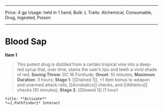 
---
Price: 4 gp
Usage: held in 1 hand;
Bulk: L
Traits: Alchemical, Consumable, Drug, Ingested, Poison

---

# Blood Sap

**Item 1**

> This potent drug is distilled from a certain tropical vine into a deep-red syrup that, over time, stains the user’s lips and teeth a vivid shade of red.
**Saving Throw**: DC 16 Fortitude;
**Onset**: 10 minutes;
**Maximum Duration**: 3 hours;
**Stage 1**:  [[Drained 1]], +1 item bonus to weapon and unarmed attack rolls, [[Acrobatics]] checks, and [[Athletics]] checks (10 minutes);
**Stage 2**:  [[Slowed 1]] (1 hour)

```ad-embed-ability
title: **Activate**
*⬻{.Pathfinder}* Interact 
```

